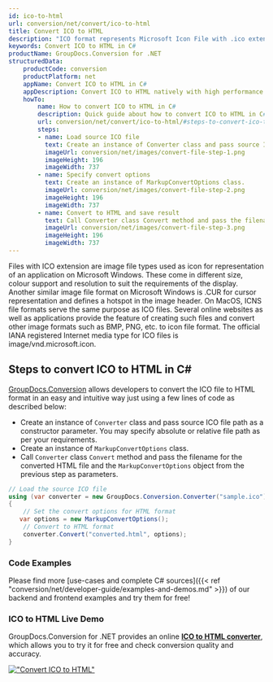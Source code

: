 ```yaml
---
id: ico-to-html
url: conversion/net/convert/ico-to-html
title: Convert ICO to HTML
description: "ICO format represents Microsoft Icon File with .ico extension. Learn how to convert ICO to HTML file programmatically in C# language using GroupDocs.Conversion for .NET library."
keywords: Convert ICO to HTML in C#
productName: GroupDocs.Conversion for .NET
structuredData:
    productCode: conversion
    productPlatform: net
    appName: Convert ICO to HTML in C#
    appDescription: Convert ICO to HTML natively with high performance using C# language and server side GroupDocs.Conversion for .NET APIs, without the use of any software like Microsoft or Open Office.
    howTo:
        name: How to convert ICO to HTML in C# 
        description: Quick guide about how to convert ICO to HTML in C# with high performance and accuracy.
        url: conversion/net/convert/ico-to-html/#steps-to-convert-ico-to-html-in-c
        steps:
        - name: Load source ICO file 
          text: Create an instance of Converter class and pass source ICO file path as a constructor parameter. You may specify absolute or relative file path as per your requirements. 
          imageUrl: conversion/net/images/convert-file-step-1.png
          imageHeight: 196
          imageWidth: 737
        - name: Specify convert options 
          text: Create an instance of MarkupConvertOptions class.
          imageUrl: conversion/net/images/convert-file-step-2.png
          imageHeight: 196
          imageWidth: 737
        - name: Convert to HTML and save result 
          text: Call Converter class Convert method and pass the filename for the converted HTML file and the MarkupConvertOptions object from the previous step as parameters.
          imageUrl: conversion/net/images/convert-file-step-3.png
          imageHeight: 196
          imageWidth: 737
---
```


Files with ICO extension are image file types used as icon for representation of an application on Microsoft Windows. These come in different size, colour support and resolution to suit the requirements of the display. Another similar image file format on Microsoft Windows is .CUR for cursor representation and defines a hotspot in the image header. On MacOS, ICNS file formats serve the same purpose as ICO files. Several online websites as well as applications provide the feature of creating such files and convert other image formats such as BMP, PNG, etc. to icon file format. The official IANA registered Internet media type for ICO files is image/vnd.microsoft.icon.

## Steps to convert ICO to HTML in C#

[GroupDocs.Conversion](https://products.groupdocs.com/conversion/net) allows developers to convert the ICO file to HTML format in an easy and intuitive way just using a few lines of code as described below:

* Create an instance of `Converter` class and pass source ICO file path as a constructor parameter. You may specify absolute or relative file path as per your requirements. 
* Create an instance of `MarkupConvertOptions` class.
* Call `Converter` class `Convert` method and pass the filename for the converted HTML file and the `MarkupConvertOptions` object from the previous step as parameters.

```csharp
// Load the source ICO file
using (var converter = new GroupDocs.Conversion.Converter("sample.ico"))
{
    // Set the convert options for HTML format
   var options = new MarkupConvertOptions();
    // Convert to HTML format
    converter.Convert("converted.html", options);
}
```

### Code Examples

Please find more [use-cases and complete C# sources]({{< ref "conversion/net/developer-guide/examples-and-demos.md" >}}) of our backend and frontend examples and try them for free!

### ICO to HTML Live Demo

GroupDocs.Conversion for .NET provides an online [**ICO to HTML converter**](https://products.groupdocs.app/conversion/ico-to-html), which allows you to try it for free and check conversion quality and accuracy.

[!["Convert ICO to HTML"](conversion/net/images/convert-to-html/convert-ico-to-html.png)](https://products.groupdocs.app/conversion/ico-to-html)